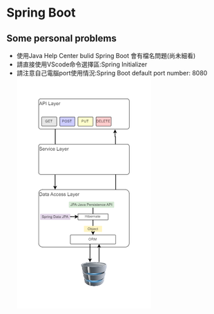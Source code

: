 # Spring Boot 
## Some personal problems
* 使用Java Help Center bulid Spring Boot 會有檔名問題(尚未細看)
* 請直接使用VScode命令選擇區:Spring Initializer
* 請注意自己電腦port使用情況:Spring Boot default port number: 8080
![image](./img/flowchart.jpg)